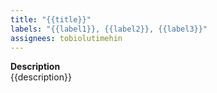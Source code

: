 ```yaml
---
title: "{{title}}"
labels: "{{label1}}, {{label2}}, {{label3}}"
assignees: tobiolutimehin
---
```


**Description**  
{{description}}
